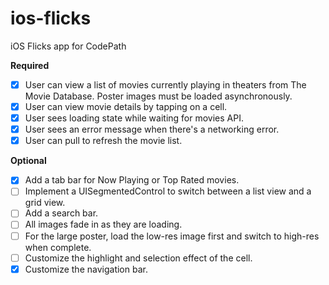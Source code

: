 # ios-flicks
iOS Flicks app for CodePath

__Required__
- [x] User can view a list of movies currently playing in theaters from The Movie Database. Poster images must be loaded asynchronously.
- [x] User can view movie details by tapping on a cell.
- [x] User sees loading state while waiting for movies API.
- [x] User sees an error message when there's a networking error.
- [x] User can pull to refresh the movie list.

__Optional__
- [x] Add a tab bar for Now Playing or Top Rated movies.
- [ ] Implement a UISegmentedControl to switch between a list view and a grid view.
- [ ] Add a search bar.
- [ ] All images fade in as they are loading.
- [ ] For the large poster, load the low-res image first and switch to high-res when complete.
- [ ] Customize the highlight and selection effect of the cell.
- [x] Customize the navigation bar.
